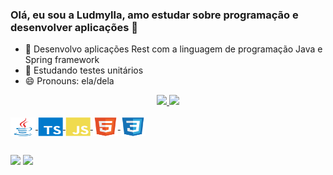 ###  Olá, eu sou a Ludmylla, amo estudar sobre programação e desenvolver aplicações 👋

- 🔭 Desenvolvo aplicações Rest com a linguagem de programação Java e Spring framework
- 📖 Estudando testes unitários
- 😄 Pronouns: ela/dela


<div align="center">
  <a href="https://github.com/LudmyllaArielly">
  <img height="180em" src="https://github-readme-stats.vercel.app/api?username=LudmyllaArielly&show_icons=true&theme=dark&include_all_commits=true&count_private=true"/>
  <img height="180em" src="https://github-readme-stats.vercel.app/api/top-langs/?username=LudmyllaArielly&layout=compact&langs_count=7&theme=dark"/>
</div>

<div style="display: inline_block"><br>
  <img align="center" alt="Lud-Ja" height="30" width="40" src="https://raw.githubusercontent.com/devicons/devicon/master/icons/java/java-original.svg">
  <img align="center" alt="Lud-Ts" height="30" width="40" src="https://raw.githubusercontent.com/devicons/devicon/master/icons/typescript/typescript-plain.svg">
  <img align="center" alt="Lud-Js" height="30" width="40" src="https://raw.githubusercontent.com/devicons/devicon/master/icons/javascript/javascript-plain.svg">
  <img align="center" alt="Lud-HTML" height="30" width="40" src="https://raw.githubusercontent.com/devicons/devicon/master/icons/html5/html5-original.svg">
  <img align="center" alt="Lud-CSS" height="30" width="40" src="https://raw.githubusercontent.com/devicons/devicon/master/icons/css3/css3-original.svg">
</div>  
  
  ##
  

 
<div> 
  
  <a href = "mailto:ludmyllagfarias@gmail.com"><img src="https://img.shields.io/badge/-Gmail-%23333?style=for-the-badge&logo=gmail&logoColor=white" target="_blank"></a>
  <a href="https://www.linkedin.com/in/ludmylla-arielly-1684a0aa/" target="_blank"><img src="https://img.shields.io/badge/-LinkedIn-%230077B5?style=for-the-badge&logo=linkedin&logoColor=white" target="_blank"></a> 
 
  
</div>

